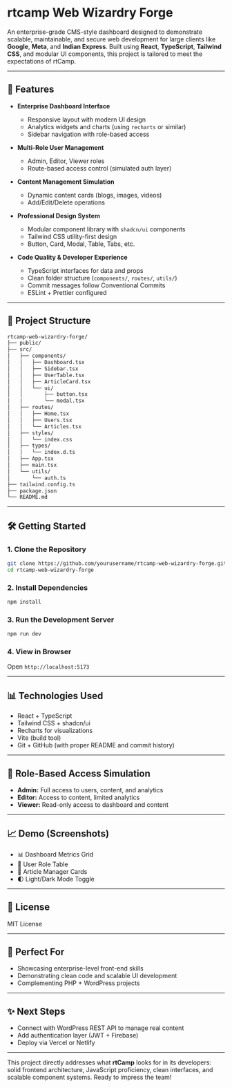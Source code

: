 # rtcamp Web Wizardry Forge

An enterprise-grade CMS-style dashboard designed to demonstrate scalable, maintainable, and secure web development for large clients like **Google**, **Meta**, and **Indian Express**. Built using **React**, **TypeScript**, **Tailwind CSS**, and modular UI components, this project is tailored to meet the expectations of rtCamp.

---

## 🚀 Features

* **Enterprise Dashboard Interface**

  * Responsive layout with modern UI design
  * Analytics widgets and charts (using `recharts` or similar)
  * Sidebar navigation with role-based access

* **Multi-Role User Management**

  * Admin, Editor, Viewer roles
  * Route-based access control (simulated auth layer)

* **Content Management Simulation**

  * Dynamic content cards (blogs, images, videos)
  * Add/Edit/Delete operations

* **Professional Design System**

  * Modular component library with `shadcn/ui` components
  * Tailwind CSS utility-first design
  * Button, Card, Modal, Table, Tabs, etc.

* **Code Quality & Developer Experience**

  * TypeScript interfaces for data and props
  * Clean folder structure (`components/`, `routes/`, `utils/`)
  * Commit messages follow Conventional Commits
  * ESLint + Prettier configured

---

## 📁 Project Structure

```bash
rtcamp-web-wizardry-forge/
├── public/
├── src/
│   ├── components/
│   │   ├── Dashboard.tsx
│   │   ├── Sidebar.tsx
│   │   ├── UserTable.tsx
│   │   ├── ArticleCard.tsx
│   │   └── ui/
│   │       ├── button.tsx
│   │       └── modal.tsx
│   ├── routes/
│   │   ├── Home.tsx
│   │   ├── Users.tsx
│   │   └── Articles.tsx
│   ├── styles/
│   │   └── index.css
│   ├── types/
│   │   └── index.d.ts
│   ├── App.tsx
│   ├── main.tsx
│   └── utils/
│       └── auth.ts
├── tailwind.config.ts
├── package.json
└── README.md
```

---

## 🛠️ Getting Started

### 1. Clone the Repository

```bash
git clone https://github.com/yourusername/rtcamp-web-wizardry-forge.git
cd rtcamp-web-wizardry-forge
```

### 2. Install Dependencies

```bash
npm install
```

### 3. Run the Development Server

```bash
npm run dev
```

### 4. View in Browser

Open `http://localhost:5173`

---

## 📊 Technologies Used

* React + TypeScript
* Tailwind CSS + shadcn/ui
* Recharts for visualizations
* Vite (build tool)
* Git + GitHub (with proper README and commit history)

---

## 🔐 Role-Based Access Simulation

* **Admin:** Full access to users, content, and analytics
* **Editor:** Access to content, limited analytics
* **Viewer:** Read-only access to dashboard and content

---

## 📈 Demo (Screenshots)

* 📊 Dashboard Metrics Grid
* 👥 User Role Table
* 📰 Article Manager Cards
* 🌓 Light/Dark Mode Toggle

---

## 📄 License

MIT License

---

## 💼 Perfect For

* Showcasing enterprise-level front-end skills
* Demonstrating clean code and scalable UI development
* Complementing PHP + WordPress projects

---

## ✨ Next Steps

* Connect with WordPress REST API to manage real content
* Add authentication layer (JWT + Firebase)
* Deploy via Vercel or Netlify

---

This project directly addresses what **rtCamp** looks for in its developers: solid frontend architecture, JavaScript proficiency, clean interfaces, and scalable component systems. Ready to impress the team!
